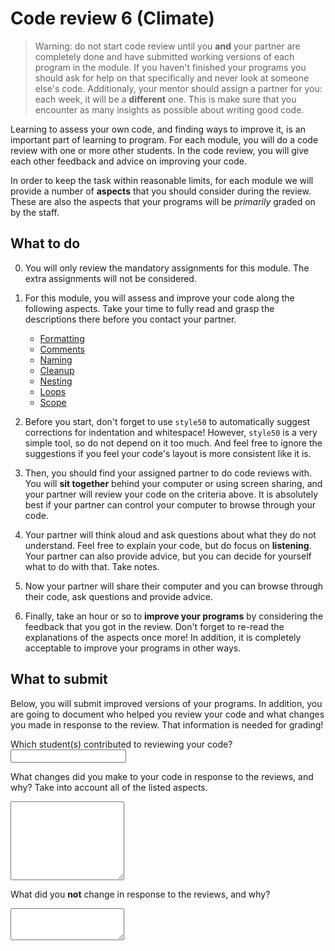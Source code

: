 # Code review 6 (Climate)

> Warning: do not start code review until you **and** your partner are completely done and have submitted working versions of each program in the module. If you haven't finished your programs you should ask for help on that specifically and never look at someone else's code.
> Additionaly, your mentor should assign a partner for you: each week, it will be a **different** one. This is make sure that you encounter as many insights as possible about writing good code.

Learning to assess your own code, and finding ways to improve it, is an important part of learning to program. For each module, you will do a code review with one or more other students. In the code review, you will give each other feedback and advice on improving your code.

In order to keep the task within reasonable limits, for each module we will provide a number of **aspects** that you should consider during the review. These are also the aspects that your programs will be *primarily* graded on by the staff.

## What to do

0.  You will only review the mandatory assignments for this module. The extra assignments will not be considered.

1.  For this module, you will assess and improve your code along the following aspects. Take your time to fully read and grasp the descriptions there before you contact your partner.

    - [Formatting](/quality/aspects/formatting)
    - [Comments](/quality/aspects/comments)
    - [Naming](/quality/aspects/naming)
    - [Cleanup](/quality/aspects/cleanup)
    - [Nesting](/quality/aspects/nesting)
    - [Loops](/quality/aspects/loops)
    - [Scope](/quality/aspects/scope)

2.  Before you start, don't forget to use `style50` to automatically suggest corrections for indentation and whitespace! However, `style50` is a very simple tool, so do not depend on it too much. And feel free to ignore the suggestions if you feel your code's layout is more consistent like it is.

3.  Then, you should find your assigned partner to do code reviews with. You will **sit together** behind your computer or using screen sharing, and your partner will review your code on the criteria above. It is absolutely best if your partner can control your computer to browse through your code.

4.  Your partner will think aloud and ask questions about what they do not understand. Feel free to explain your code, but do focus on **listening**. Your partner can also provide advice, but you can decide for yourself what to do with that. Take notes.

5.  Now your partner will share their computer and you can browse through their code, ask questions and provide advice.

6.  Finally, take an hour or so to **improve your programs** by considering the feedback that you got in the review. Don't forget to re-read the explanations of the aspects once more! In addition, it is completely acceptable to improve your programs in other ways.

## What to submit

Below, you will submit improved versions of your programs. In addition, you are going to document who helped you review your code and what changes you made in response to the review. That information is needed for grading!

Which student(s) contributed to reviewing your code?
<input name="form[reviewers]" type="text" required>

What changes did you make to your code in response to the reviews, and why? Take into account all of the listed aspects.
<textarea name="form[changes]" rows="8" required></textarea>

What did you **not** change in response to the reviews, and why?
<textarea name="form[not_changed]" rows="3" required></textarea>
